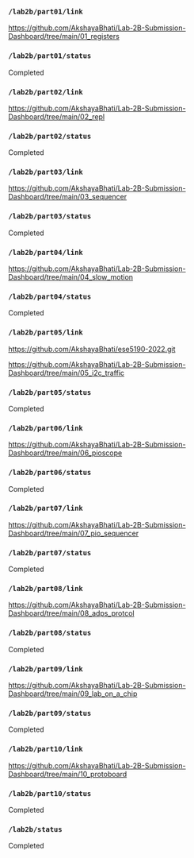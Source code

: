 ### `/lab2b/part01/link`
https://github.com/AkshayaBhati/Lab-2B-Submission-Dashboard/tree/main/01_registers
### `/lab2b/part01/status`
Completed
### `/lab2b/part02/link`
https://github.com/AkshayaBhati/Lab-2B-Submission-Dashboard/tree/main/02_repl
### `/lab2b/part02/status`
Completed
### `/lab2b/part03/link`
https://github.com/AkshayaBhati/Lab-2B-Submission-Dashboard/tree/main/03_sequencer
### `/lab2b/part03/status`
Completed
### `/lab2b/part04/link`
https://github.com/AkshayaBhati/Lab-2B-Submission-Dashboard/tree/main/04_slow_motion
### `/lab2b/part04/status`
Completed
### `/lab2b/part05/link`
https://github.com/AkshayaBhati/ese5190-2022.git

https://github.com/AkshayaBhati/Lab-2B-Submission-Dashboard/tree/main/05_i2c_traffic
### `/lab2b/part05/status`
Completed 
### `/lab2b/part06/link`
https://github.com/AkshayaBhati/Lab-2B-Submission-Dashboard/tree/main/06_pioscope
### `/lab2b/part06/status`
Completed
### `/lab2b/part07/link`
https://github.com/AkshayaBhati/Lab-2B-Submission-Dashboard/tree/main/07_pio_sequencer
### `/lab2b/part07/status`
Completed
### `/lab2b/part08/link`
https://github.com/AkshayaBhati/Lab-2B-Submission-Dashboard/tree/main/08_adps_protcol
### `/lab2b/part08/status`
Completed
### `/lab2b/part09/link`
https://github.com/AkshayaBhati/Lab-2B-Submission-Dashboard/tree/main/09_lab_on_a_chip
### `/lab2b/part09/status`
Completed
### `/lab2b/part10/link`
https://github.com/AkshayaBhati/Lab-2B-Submission-Dashboard/tree/main/10_protoboard
### `/lab2b/part10/status`
Completed
### `/lab2b/status`
Completed
